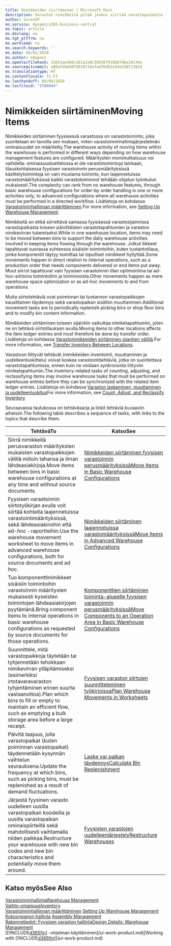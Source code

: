 ```yaml
---
title: Nimikkeiden siirtäminen | Microsoft Docs
description: Varaston nimikkeitä pitää joskus siirtää varastopaikasta toiseen päivittäisten varastotapahtumien ja varaston nimikevirran tukemiseksi. Jotkut liikkeet tapahtuvat suorassa suhteessa sisäisiin toimintoihin, kuten tuotantotilaus, jonka komponentit täytyy toimittaa tai lopulliset nimikkeet hyllyttää. Muut siirrot tapahtuvat vain fyysisen varastoinnin tilan optimointina tai ad-hoc-siirtoina toimintoihin ja toiminnoista.
author: SorenGP
ms.service: dynamics365-business-central
ms.topic: article
ms.devlang: na
ms.tgt_pltfrm: na
ms.workload: na
ms.search.keywords: ''
ms.date: 04/01/2020
ms.author: edupont
ms.openlocfilehash: 22651ae3b6c261a1e0c595587916b87dbe19c34e
ms.sourcegitcommit: a80afd4e5075018716efad76d82a54e158f1392d
ms.translationtype: HT
ms.contentlocale: fi-FI
ms.lasthandoff: 09/09/2020
ms.locfileid: "3784944"
---
```

# <a name="moving-items"></a><span data-ttu-id="8a26b-105">Nimikkeiden siirtäminen</span><span class="sxs-lookup"><span data-stu-id="8a26b-105">Moving Items</span></span>
<span data-ttu-id="8a26b-106">Nimikkeiden siirtäminen fyysisessä varastossa on varastotoiminto, joka suoritetaan eri tavoilla sen mukaan, miten varastoinninhallintajärjestelmän ominaisuudet on määritetty.</span><span class="sxs-lookup"><span data-stu-id="8a26b-106">The warehouse activity of moving items within the warehouse is performed in different ways depending on how warehouse management features are configured.</span></span> <span data-ttu-id="8a26b-107">Määritysten monimutkaisuus voi vaihdella: ominaisuusluettelossa ei ole varastotoimintoja lainkaan, tilauskohtaisessa fyysisen varastoinnin perusmäärityksissä käsittelytoimintoja on vain muutama toiminto, kun laajennetuissa varastomäärityksissä kaikki varastotoiminnot tehdään ohjatun työnkulun mukaisesti.</span><span class="sxs-lookup"><span data-stu-id="8a26b-107">The complexity can rank from no warehouse features, through basic warehouse configurations for order-by order handling in one or more activities only, to advanced configurations where all warehouse activities must be performed in a directed workflow.</span></span> <span data-ttu-id="8a26b-108">Lisätietoja on kohdassa [Varastoinninhallinnan määrittäminen](warehouse-setup-warehouse.md).</span><span class="sxs-lookup"><span data-stu-id="8a26b-108">For more information, see [Setting Up Warehouse Management](warehouse-setup-warehouse.md).</span></span>

<span data-ttu-id="8a26b-109">Nimikkeitä on ehkä siirrettävä samassa fyysisessä varastosijainnissa varastopaikasta toiseen päivittäisten varastotapahtumien ja varaston nimikevirran tukemiseksi.</span><span class="sxs-lookup"><span data-stu-id="8a26b-109">While in one warehouse location, items may need to be moved between bins to support the daily warehouse activities involved in keeping items flowing through the warehouse.</span></span> <span data-ttu-id="8a26b-110">Jotkut liikkeet tapahtuvat suorassa suhteessa sisäisiin toimintoihin, kuten tuotantotilaus, jonka komponentit täytyy toimittaa tai lopulliset nimikkeet hyllyttää.</span><span class="sxs-lookup"><span data-stu-id="8a26b-110">Some movements happen in direct relation to internal operations, such as a production order that needs components delivered or end items put away.</span></span> <span data-ttu-id="8a26b-111">Muut siirrot tapahtuvat vain fyysisen varastoinnin tilan optimointina tai ad-hoc-siirtoina toimintoihin ja toiminnoista.</span><span class="sxs-lookup"><span data-stu-id="8a26b-111">Other movements happen as mere warehouse space optimization or as ad-hoc movements to and from operations.</span></span>

<span data-ttu-id="8a26b-112">Muita siirtotehtäviä ovat poiminnan tai tuotannon varastopaikkojen kausittainen täydennys sekä varastopaikan sisällön muuttaminen.</span><span class="sxs-lookup"><span data-stu-id="8a26b-112">Additional movement tasks are to periodically replenish picking bins or shop floor bins and to modify bin content information.</span></span>

<span data-ttu-id="8a26b-113">Nimikkeiden siirtäminen toiseen sijaintiin vaikuttaa nimiketapahtumiin, joten ne on tehtävä siirtotilauksen avulla.</span><span class="sxs-lookup"><span data-stu-id="8a26b-113">Moving items to other locations affects the item ledger entries and must therefore be done by transfer order.</span></span> <span data-ttu-id="8a26b-114">Lisätietoja on kohdassa [Varastonimikkeiden siirtäminen sijantien välillä](inventory-how-transfer-between-locations.md).</span><span class="sxs-lookup"><span data-stu-id="8a26b-114">For more information, see [Transfer Inventory Between Locations](inventory-how-transfer-between-locations.md).</span></span>  

<span data-ttu-id="8a26b-115">Varastoon liittyvät tehtävät (nimikkeiden inventointi, muuttaminen ja uudelleenluokittelu) voivat koskea varastointitehtäviä, jotka on suoritettava varastotapahtumissa, ennen kuin ne voidaan synkronoida liittyviin nimiketapahtumiin.</span><span class="sxs-lookup"><span data-stu-id="8a26b-115">The inventory-related tasks of counting, adjusting, and reclassifying items may involve warehouse tasks that must be performed on warehouse entries before they can be synchronized with the related item ledger entries.</span></span> <span data-ttu-id="8a26b-116">Lisätietoja on kohdassa [Varaston laskeminen, muuttaminen ja uudelleenluokitus](inventory-how-count-adjust-reclassify.md)</span><span class="sxs-lookup"><span data-stu-id="8a26b-116">For more information, see [Count, Adjust, and Reclassify Inventory](inventory-how-count-adjust-reclassify.md)</span></span>  

 <span data-ttu-id="8a26b-117">Seuraavassa taulukossa on tehtäväsarja ja linkit tehtäviä kuvaaviin aiheisiin.</span><span class="sxs-lookup"><span data-stu-id="8a26b-117">The following table describes a sequence of tasks, with links to the topics that describe them.</span></span>   

|<span data-ttu-id="8a26b-118">**Tehtävä**</span><span class="sxs-lookup"><span data-stu-id="8a26b-118">**To**</span></span>|<span data-ttu-id="8a26b-119">**Katso**</span><span class="sxs-lookup"><span data-stu-id="8a26b-119">**See**</span></span>|  
|------------|-------------|  
|<span data-ttu-id="8a26b-120">Siirrä nimikkeitä perusvaraston määrityksten mukaisten varastopaikkojen välillä milloin tahansa ja ilman lähdeasiakirjoja.</span><span class="sxs-lookup"><span data-stu-id="8a26b-120">Move items between bins in basic warehouse configurations at any time and without source documents.</span></span>|[<span data-ttu-id="8a26b-121">Nimikkeiden siirtäminen fyysisen varastoinnin perusmäärityksissä</span><span class="sxs-lookup"><span data-stu-id="8a26b-121">Move Items in Basic Warehouse Configurations</span></span>](warehouse-how-to-move-items-ad-hoc-in-basic-warehousing.md)|
|<span data-ttu-id="8a26b-122">Fyysisen varastoinnin siirtotyökirjan avulla voit siirtää kohteita laajennetuissa varastointimäärityksissä, sekä lähdeasiakiroihin että ad-hoc -raportteihin.</span><span class="sxs-lookup"><span data-stu-id="8a26b-122">Use the warehouse movement worksheet to move items in advanced warehouse configurations, both for source documents and ad hoc.</span></span>|[<span data-ttu-id="8a26b-123">Nimikkeiden siirtäminen laajennetuissa varastomäärityksissä</span><span class="sxs-lookup"><span data-stu-id="8a26b-123">Move Items in Advanced Warehouse Configurations</span></span>](warehouse-how-to-move-items-in-advanced-warehousing.md)|  
|<span data-ttu-id="8a26b-124">Tuo komponenttinimikkeet sisäisiin toimintoihin varastoinnin määritysten mukaisesti kyseisten toimintojen lähdeasiakirjojen pyytämänä.</span><span class="sxs-lookup"><span data-stu-id="8a26b-124">Bring component items to internal operations in basic warehouse configurations as requested by source documents for those operations.</span></span>|[<span data-ttu-id="8a26b-125">Komponenttien siirtäminen toiminta-alueelle fyysisen varastoinnin perusmäärityksissä</span><span class="sxs-lookup"><span data-stu-id="8a26b-125">Move Components to an Operation Area in Basic Warehouse Configurations</span></span>](warehouse-how-to-move-components-to-an-operation-area-in-basic-warehousing.md)|
|<span data-ttu-id="8a26b-126">Suunnittele, mitä varastopaikkoja täytetään tai tyhjennetään tehokkaan nimikevirran ylläpitämiseksi (esimerkiksi irtotavaravaraston tyhjentäminen ennen suurta vastaanottoa).</span><span class="sxs-lookup"><span data-stu-id="8a26b-126">Plan which bins to fill or empty to maintain an efficient flow, such as emptying a bulk storage area before a large receipt.</span></span>|[<span data-ttu-id="8a26b-127">Fyysisen varaston siirtojen suunnitteleminen työkirjoissa</span><span class="sxs-lookup"><span data-stu-id="8a26b-127">Plan Warehouse Movements in Worksheets</span></span>](warehouse-how-to-plan-warehouse-movements-in-worksheets.md)|
|<span data-ttu-id="8a26b-128">Päivitä taajuus, jolla varastopaikat (kuten poiminnan varastopaikat) täydennetään kysynnän vaihtelun seurauksena.</span><span class="sxs-lookup"><span data-stu-id="8a26b-128">Update the frequency at which bins, such as picking bins, must be replenished as a result of demand fluctuations.</span></span>|[<span data-ttu-id="8a26b-129">Laske var.paikan täydennys</span><span class="sxs-lookup"><span data-stu-id="8a26b-129">Calculate Bin Replenishment</span></span>](warehouse-how-to-calculate-bin-replenishment.md)|
|<span data-ttu-id="8a26b-130">Järjestä fyysinen varasto uudelleen uusilla varastopaikan koodeilla ja uusilla varastopaikan ominaispiirteillä sekä mahdollisesti vaihtamalla niiden paikkaa.</span><span class="sxs-lookup"><span data-stu-id="8a26b-130">Restructure your warehouse with new bin codes and new bin characteristics and potentially move them around.</span></span>|[<span data-ttu-id="8a26b-131">Fyysisten varastojen uudelleenjärjestely</span><span class="sxs-lookup"><span data-stu-id="8a26b-131">Restructure Warehouses</span></span>](warehouse-how-to-restructure-warehouses.md)|  

## <a name="see-also"></a><span data-ttu-id="8a26b-132">Katso myös</span><span class="sxs-lookup"><span data-stu-id="8a26b-132">See Also</span></span>  
[<span data-ttu-id="8a26b-133">Varastoinninhallinta</span><span class="sxs-lookup"><span data-stu-id="8a26b-133">Warehouse Management</span></span>](warehouse-manage-warehouse.md)  
[<span data-ttu-id="8a26b-134">Vaihto-omaisuus</span><span class="sxs-lookup"><span data-stu-id="8a26b-134">Inventory</span></span>](inventory-manage-inventory.md)  
<span data-ttu-id="8a26b-135">[Varastoinninhallinnan määrittäminen](warehouse-setup-warehouse.md)   </span><span class="sxs-lookup"><span data-stu-id="8a26b-135">[Setting Up Warehouse Management](warehouse-setup-warehouse.md)   </span></span>  
<span data-ttu-id="8a26b-136">[Kokoonpanon hallinta](assembly-assemble-items.md)  </span><span class="sxs-lookup"><span data-stu-id="8a26b-136">[Assembly Management](assembly-assemble-items.md)  </span></span>  
[<span data-ttu-id="8a26b-137">Rakennetiedot: Fyysisen varaston hallinta</span><span class="sxs-lookup"><span data-stu-id="8a26b-137">Design Details: Warehouse Management</span></span>](design-details-warehouse-management.md)  
<span data-ttu-id="8a26b-138">[[!INCLUDE[d365fin](includes/d365fin_md.md)] -ohjelman käyttäminen](ui-work-product.md)</span><span class="sxs-lookup"><span data-stu-id="8a26b-138">[Working with [!INCLUDE[d365fin](includes/d365fin_md.md)]](ui-work-product.md)</span></span>
